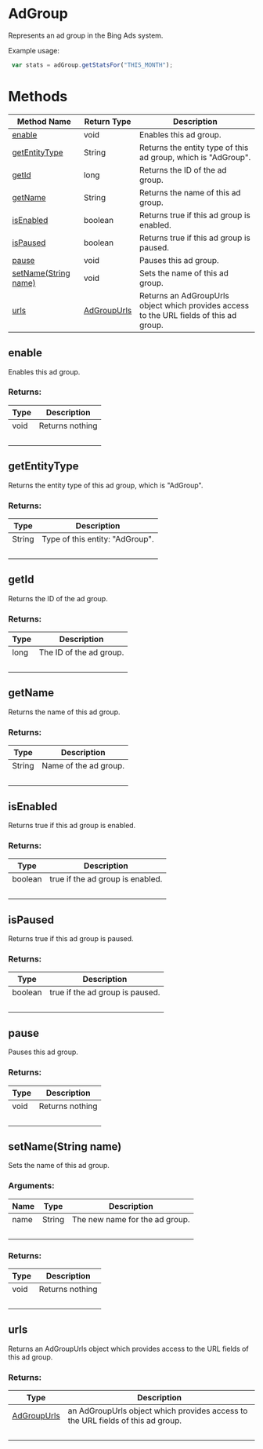 # AdGroup
Represents an ad group in the Bing Ads system.

Example usage:
```javascript
 var stats = adGroup.getStatsFor("THIS_MONTH");
```

# Methods
|Method Name|Return Type|Description|
|-|-|-
[enable](#enable)|void|Enables this ad group.<br />
[getEntityType](#getentitytype)|String|Returns the entity type of this ad group, which is "AdGroup".<br />
[getId](#getid)|long|Returns the ID of the ad group.<br />
[getName](#getname)|String|Returns the name of this ad group.<br />
[isEnabled](#isenabled)|boolean|Returns true if this ad group is enabled. <br />
[isPaused](#ispaused)|boolean|Returns true if this ad group is paused. <br />
[pause](#pause)|void|Pauses this ad group.<br />
[setName(String name)](#setname~string-name~)|void|Sets the name of this ad group.<br />
[urls](#urls)|[AdGroupUrls](./AdGroupUrls)|Returns an AdGroupUrls object which provides access to the URL fields of this ad group.<br />

## <a name="enable"></a>enable
Enables this ad group.

### Returns:
|Type|Description|
|-|-
void|Returns nothing
&nbsp;|&nbsp;
## <a name="getentitytype"></a>getEntityType
Returns the entity type of this ad group, which is "AdGroup".

### Returns:
|Type|Description|
|-|-
String|Type of this entity: "AdGroup".
&nbsp;|&nbsp;
## <a name="getid"></a>getId
Returns the ID of the ad group.

### Returns:
|Type|Description|
|-|-
long|The ID of the ad group.
&nbsp;|&nbsp;
## <a name="getname"></a>getName
Returns the name of this ad group.

### Returns:
|Type|Description|
|-|-
String|Name of the ad group.
&nbsp;|&nbsp;
## <a name="isenabled"></a>isEnabled
Returns true if this ad group is enabled. 

### Returns:
|Type|Description|
|-|-
boolean|true if the ad group is enabled.
&nbsp;|&nbsp;
## <a name="ispaused"></a>isPaused
Returns true if this ad group is paused. 

### Returns:
|Type|Description|
|-|-
boolean|true if the ad group is paused.
&nbsp;|&nbsp;
## <a name="pause"></a>pause
Pauses this ad group.

### Returns:
|Type|Description|
|-|-
void|Returns nothing
&nbsp;|&nbsp;
## <a name="setname~string-name~"></a>setName(String name)
Sets the name of this ad group.

### Arguments:
|Name|Type|Description|
|-|-|-
name|String|The new name for the ad group.
&nbsp;|&nbsp;|&nbsp;
### Returns:
|Type|Description|
|-|-
void|Returns nothing
&nbsp;|&nbsp;
## <a name="urls"></a>urls
Returns an AdGroupUrls object which provides access to the URL fields of this ad group.

### Returns:
|Type|Description|
|-|-
[AdGroupUrls](./AdGroupUrls)|an AdGroupUrls object which provides access to the URL fields of this ad group.
&nbsp;|&nbsp;
